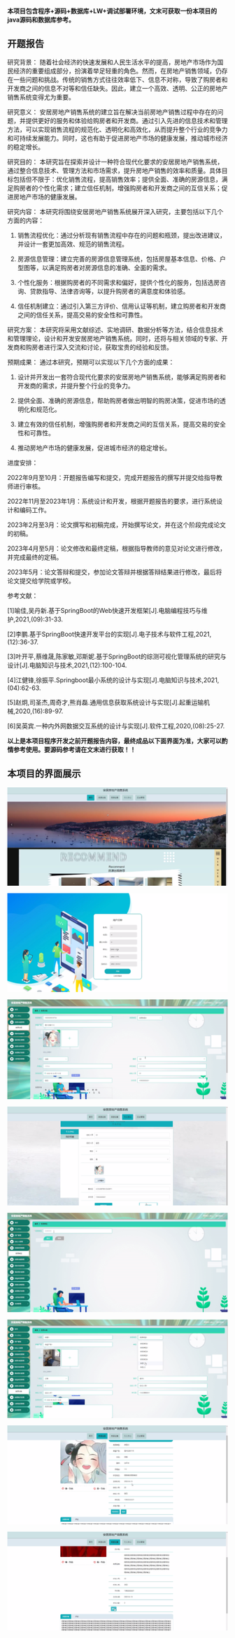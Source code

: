 ****本项目包含程序+源码+数据库+LW+调试部署环境，文末可获取一份本项目的java源码和数据库参考。****

## ******开题报告******

研究背景：
随着社会经济的快速发展和人民生活水平的提高，房地产市场作为国民经济的重要组成部分，扮演着举足轻重的角色。然而，在房地产销售领域，仍存在一些问题和挑战。传统的销售方式往往效率低下、信息不对称，导致了购房者和开发商之间的信息不对等和信任缺失。因此，建立一个高效、透明、公正的房地产销售系统变得尤为重要。

研究意义：
安居房地产销售系统的建立旨在解决当前房地产销售过程中存在的问题，并提供更好的服务和体验给购房者和开发商。通过引入先进的信息技术和管理方法，可以实现销售流程的规范化、透明化和高效化，从而提升整个行业的竞争力和可持续发展能力。同时，这也有助于促进房地产市场的健康发展，推动城市经济的稳定增长。

研究目的：
本研究旨在探索并设计一种符合现代化要求的安居房地产销售系统，通过整合信息技术、管理方法和市场需求，提升房地产销售的效率和质量。具体目标包括但不限于：优化销售流程，提高销售效率；提供全面、准确的房源信息，满足购房者的个性化需求；建立信任机制，增强购房者和开发商之间的互信关系；促进房地产市场的健康发展。

研究内容： 本研究将围绕安居房地产销售系统展开深入研究，主要包括以下几个方面的内容：

  1. 销售流程优化：通过分析现有销售流程中存在的问题和瓶颈，提出改进建议，并设计一套更加高效、规范的销售流程。

  2. 房源信息管理：建立完善的房源信息管理系统，包括房屋基本信息、价格、户型图等，以满足购房者对房源信息的准确、全面的需求。

  3. 个性化服务：根据购房者的不同需求和偏好，提供个性化的服务，包括选房咨询、贷款指导、法律咨询等，以提升购房者的满意度和体验感。

  4. 信任机制建立：通过引入第三方评价、信用认证等机制，建立购房者和开发商之间的信任关系，提高交易的安全性和可靠性。

研究方案：
本研究将采用文献综述、实地调研、数据分析等方法，结合信息技术和管理理论，设计和开发安居房地产销售系统。同时，还将与相关领域的专家、开发商和购房者进行深入交流和讨论，获取宝贵的经验和反馈。

预期成果： 通过本研究，预期可以实现以下几个方面的成果：

  1. 设计并开发出一套符合现代化要求的安居房地产销售系统，能够满足购房者和开发商的需求，并提升整个行业的竞争力。

  2. 提供全面、准确的房源信息，帮助购房者做出明智的购房决策，促进市场的透明化和规范化。

  3. 建立有效的信任机制，增强购房者和开发商之间的互信关系，提高交易的安全性和可靠性。

  4. 推动房地产市场的健康发展，促进城市经济的稳定增长。

进度安排：

2022年9月至10月：开题报告编写和提交，完成开题报告的撰写并提交给指导教师进行审核。

2022年11月至2023年1月：系统设计和开发，根据开题报告的要求，进行系统设计和编码工作。

2023年2月至3月：论文撰写和初稿完成，开始撰写论文，并在这个阶段完成论文的初稿。

2023年4月至5月：论文修改和最终定稿，根据指导教师的意见对论文进行修改，并完成最终的定稿。

2023年5月：论文答辩和提交，参加论文答辩并根据答辩结果进行修改，最后将论文提交给学院或学校。

参考文献：

[1]喻佳,吴丹新.基于SpringBoot的Web快速开发框架[J].电脑编程技巧与维护,2021,(09):31-33.

[2]李鹏.基于SpringBoot快速开发平台的实现[J].电子技术与软件工程,2021,(12):36-37.

[3]叶开平,蔡维晟,陈家敏,邓斯妮.基于SpringBoot的综测可视化管理系统的研究与设计[J].电脑知识与技术,2021,(12):100-104.

[4]江健锋,徐振平.Springboot最小系统的设计与实现[J].电脑知识与技术,2021,(04):62-63.

[5]赵炯,司圣杰,周奇才,熊肖磊.通用信息获取系统设计与实现[J].起重运输机械,2020,(16):89-97.

[6]吴英宾.一种内外网数据交互系统的设计与实现[J].软件工程,2020,(08):25-27.

****以上是本项目程序开发之前开题报告内容，最终成品以下面界面为准，大家可以酌情参考使用。要源码参考请在文末进行获取！！****

## ******本项目的界面展示******

![](./res/f53bf02087184e77be787aab39b5daf4.png)

![](./res/8e23602147c5424c9ac6f9cf663135b0.png)

![](./res/2f2a1f8a81134e12a396d2ea5643986b.png)

![](./res/a8179afaf73a42c185bf41ec66e45087.png)

![](./res/4319a811b20c42fc891e6cda33908f94.png)

![](./res/8ef758bf330c440fb37717cdc22a64b3.png)

![](./res/01db9fafaf7640c0a2ea60d156456415.png)

![](./res/ad445feb181c43dea032f076524ed504.png)

